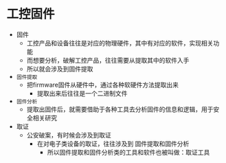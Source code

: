 # 工控固件

* 固件
  * 工控产品和设备往往是对应的物理硬件，其中有对应的软件，实现相关功能
  * 而想要分析，破解工控产品，往往需要从提取其中的软件入手
  * 所以就会涉及到固件提取
* `固件提取`
  * 把firmware固件从硬件中，通过各种软硬件方法提取出来
    * 提取出来后往往是一个二进制文件
* `固件分析`
  * 提取出固件后，就需要借助于各种工具去分析固件的信息和逻辑，用于安全相关研究
* 取证
  * 公安破案，有时候会涉及到取证
    * 在对电子类设备的取证，往往涉及到 固件提取和固件分析
      * 所以固件提取和固件分析类的工具和软件也被叫做：取证工具
